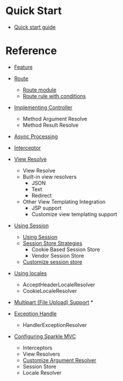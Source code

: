 # Quick Start

* [Quick start guide](quickstart.md)

# Reference

* [Feature](feature.md)
  
* [Route](route.md)
   * [Route module](route_module.md)
   * [Route rule with conditions](route_condition.md)

* [Implementing Controller](controller.md)
  * Method Argument Resolve
  * Method Result Resolve
  
* [Async Processing](async.md)

* [Interceptor](interceptor.md)

* [View Resolve](view.md)
  * View Resolve
  * Built-in view resolvers
    * JSON
    * Text
    * Redirect
  * Other View Templating Integration
    * JSP support
    * Customize view templating support 

* [Using Session](session.md)
  * [Using Session](session.md#session-api-in-sparkle)
  * [Session Store Strategies](session.md#session-storage)
    * Cookie Based Session Store
    * Vendor Session Store
  * [Customize session store](session.md#customize-session-store)

* [Using locales](locales.md)
  * AcceptHeaderLocaleResolver
  * CookieLocaleResolver

* [Multipart (File Upload) Support](multipart.md)
  * 

* [Exception Handle](exception_handler.md)
  * HandlerExceptionResolver

* [Configuring Sparkle MVC](mvc_config.md)
  * Interceptors
  * View Resolvers
  * [Customize Argument Resolver](customize_argument_resolve.md)
  * Session Store
  * Locale Resolver